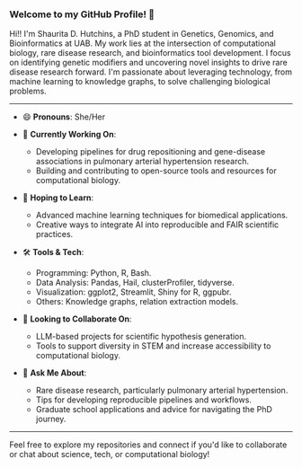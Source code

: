 ### Welcome to my GitHub Profile! 👋

Hi!! I'm Shaurita D. Hutchins, a PhD student in Genetics, Genomics, and Bioinformatics at UAB. My work lies at the intersection of computational biology, rare disease research, and bioinformatics tool development. I focus on identifying genetic modifiers and uncovering novel insights to drive rare disease research forward. I'm passionate about leveraging technology, from machine learning to knowledge graphs, to solve challenging biological problems.

---
- 😄 **Pronouns**: She/Her

- 🔬 **Currently Working On**: 
  - Developing pipelines for drug repositioning and gene-disease associations in pulmonary arterial hypertension research.
  - Building and contributing to open-source tools and resources for computational biology.

- 🌱 **Hoping to Learn**: 
  - Advanced machine learning techniques for biomedical applications.
  - Creative ways to integrate AI into reproducible and FAIR scientific practices.

- 🛠️ **Tools & Tech**: 
  - Programming: Python, R, Bash.
  - Data Analysis: Pandas, Hail, clusterProfiler, tidyverse.
  - Visualization: ggplot2, Streamlit, Shiny for R, ggpubr.
  - Others: Knowledge graphs, relation extraction models.

- 🤝 **Looking to Collaborate On**: 
  - LLM-based projects for scientific hypothesis generation.
  - Tools to support diversity in STEM and increase accessibility to computational biology.

- 💬 **Ask Me About**: 
  - Rare disease research, particularly pulmonary arterial hypertension.
  - Tips for developing reproducible pipelines and workflows.
  - Graduate school applications and advice for navigating the PhD journey.
---

Feel free to explore my repositories and connect if you'd like to collaborate or chat about science, tech, or computational biology!
